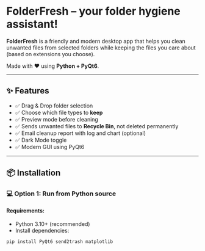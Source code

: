 # FolderFresh – your folder hygiene assistant!

**FolderFresh** is a friendly and modern desktop app that helps you clean unwanted files from selected folders while keeping the files you care about (based on extensions you choose).

Made with ❤️ using **Python + PyQt6**.

---

## ✨ Features

- ✅ Drag & Drop folder selection
- ✅ Choose which file types to **keep**
- ✅ Preview mode before cleaning
- ✅ Sends unwanted files to **Recycle Bin**, not deleted permanently
- ✅ Email cleanup report with log and chart (optional)
- ✅ Dark Mode toggle
- ✅ Modern GUI using PyQt6

---

## 📦 Installation

### 💻 Option 1: Run from Python source

#### Requirements:
- Python 3.10+ (recommended)
- Install dependencies:

```bash
pip install PyQt6 send2trash matplotlib

